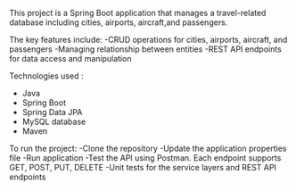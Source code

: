 This project is a Spring Boot application that manages a travel-related database including cities, airports, aircraft,and passengers.

The key features include: 
-CRUD operations for cities, airports, aircraft, and passengers
-Managing relationship between entities
-REST API endpoints for data access and manipulation

Technologies used :
- Java
- Spring Boot
- Spring Data JPA
- MySQL database
- Maven

To run the project:
-Clone the repository
-Update the application properties file
-Run application
-Test the API using Postman. Each endpoint supports GET, POST, PUT, DELETE
-Unit tests for the service layers and REST API endpoints
